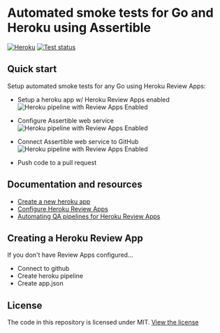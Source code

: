 # Automated smoke tests for Go and Heroku using Assertible

[![Heroku](https://heroku-badge.herokuapp.com/?app=go-heroku-assertible-example)](https://go-heroku-assertibleexample.herokuapp.com/) [![Test status](https://assertible.com/apis/1ffc0c9d-d1e7-47c2-b4d1-62bae28791fb/status?api_token=4f7732214e77f3bcde)](https://assertible.com/dashboard#/services/1ffc0c9d-d1e7-47c2-b4d1-62bae28791fb/results)


## Quick start

Setup automated smoke tests for any Go using Heroku Review Apps:

- Setup a heroku app w/ Heroku Review Apps enabled
  <img
    src="https://s3-us-west-2.amazonaws.com/assertible/blog/go-heroku-dash-pipeline.png"
    alt="Heroku pipeline with Review Apps Enabled" />

- Configure Assertible web service
  <img
    src="https://s3-us-west-2.amazonaws.com/assertible/blog/assertible-new-service-go-heroku-example.png"
    alt="Heroku pipeline with Review Apps Enabled" />

- Connect Assertible web service to GitHub
  <img
    src="https://s3-us-west-2.amazonaws.com/assertible/blog/go-heroku-example-assertible-deployments-configuration.png"
    alt="Heroku pipeline with Review Apps Enabled" />

- Push code to a pull request


## Documentation and resources

- [Create a new heroku app](https://medium.com/@freeformz/hello-world-with-go-heroku-38295332f07b)
- [Configure Heroku Review Apps](https://devcenter.heroku.com/articles/github-integration-review-apps)
- [Automating QA pipelines for Heroku Review Apps](https://assertible.com/blog/automating-qa-pipelines-for-heroku-review-apps)


## Creating a Heroku Review App

If you don't have Review Apps configured...

- Connect to github
- Create heroku pipeline
- Create app.json


## License

The code in this repository is licensed under
MIT. [View the license](https://github.com/assertible/deployments/blob/master/LICENSE)
